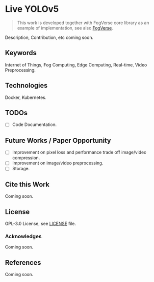 # Live YOLOv5
> This work is developed together with FogVerse core library as an example
of implementation, see also [FogVerse](https://github.com/fogverse/fogverse).

Description, Contribution, etc coming soon.

## Keywords
Internet of Things, Fog Computing, Edge Computing,
Real-time, Video Preprocessing.

## Technologies
Docker, Kubernetes.

## TODOs
- [ ] Code Documentation.

## Future Works / Paper Opportunity
- [ ] Improvement on pixel loss and performance
trade off image/video compression.
- [ ] Improvement on image/video preprocessing.
- [ ] Storage.

## Cite this Work
Coming soon.

## License
GPL-3.0 License, see [LICENSE](LICENSE) file.

### Acknowledges
Coming soon.

## References
Coming soon.
